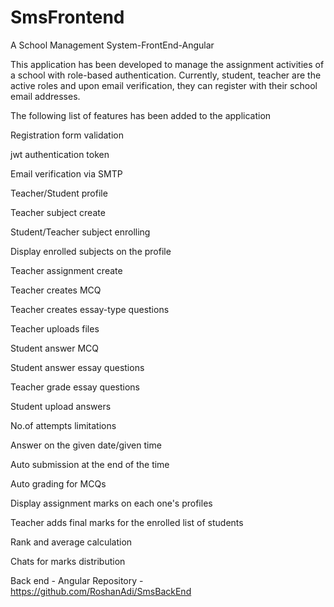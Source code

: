 # SmsFrontend
A School Management System-FrontEnd-Angular

This application has been developed to manage the assignment activities of a school with role-based authentication. Currently, student, teacher are the active roles and upon email verification, they can register with their school email addresses.

The following list of features has been added to the application

Registration form validation

jwt authentication token

Email verification via SMTP

Teacher/Student profile

Teacher subject create

Student/Teacher subject enrolling

Display enrolled subjects on the profile

Teacher assignment create

Teacher creates MCQ

Teacher creates essay-type questions

Teacher uploads files

Student answer MCQ

Student answer essay questions

Teacher grade essay questions

Student upload answers

No.of attempts limitations

Answer on the given date/given time

Auto submission at the end of the time

Auto grading for MCQs

Display assignment marks on each one's profiles

Teacher adds final marks for the enrolled list of students

Rank and average calculation

Chats for marks distribution

Back end - Angular Repository - https://github.com/RoshanAdi/SmsBackEnd
